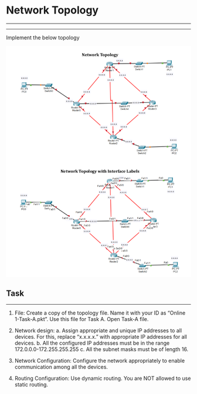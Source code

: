 # Network Topology

---

---





Implement the below topology


![image](./topology.png)

## Task

---

1. File: Create a copy of the topology file. Name it with your ID
   as
   “Online 1-Task-A.pkt”. Use this file for Task A. Open Task-A file.

2. Network design:
   a. Assign appropriate and unique IP addresses to all devices. For this,
   replace “x.x.x.x.” with appropriate IP addresses for all devices.
   b. All the configured IP addresses must be in the range
   172.0.0.0-172.255.255.255
   c. All the subnet masks must be of length 16.

3. Network Configuration: Configure the network appropriately to enable
   communication among all the devices.

4. Routing Configuration: Use dynamic routing. You are NOT allowed to use static
   routing.
